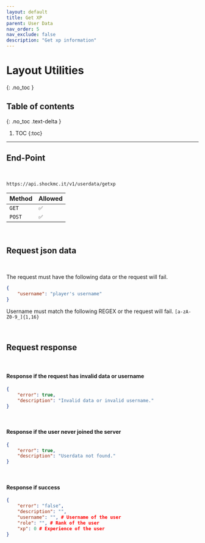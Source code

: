```yaml
---
layout: default
title: Get XP
parent: User Data
nav_order: 5
nav_exclude: false
description: "Get xp information"
---
```

# Layout Utilities
{: .no_toc }

## Table of contents
{: .no_toc .text-delta }

1. TOC
{:toc}

---

## End-Point

<br/>

```
https://api.shockmc.it/v1/userdata/getxp
```


| Method           | Allowed                       |
|:-----------------|:------------------------------|
| `GET`            | `✅`                          |
| `POST`           | `✅`                          |

<br/>

## Request json data 

<br/>

The request must have the following data or the request will fail.

```json
{
    "username": "player's username"
}
```

Username must match the following REGEX or the request will fail. ```[a-zA-Z0-9_]{1,16}```

<br/>

## Request response

<br/>

#### Response if the request has invalid data or username

```json
{
    "error": true,
    "description": "Invalid data or invalid username."
}
```

<br/>

#### Response if the user never joined the server

```json
{
    "error": true,
    "description": "Userdata not found."
}
```

<br/>

#### Response if success

```json
{
    "error": "false",
    "description": "",
    "username": "", # Username of the user
    "role": "", # Rank of the user
    "xp": 0 # Experience of the user
}
```